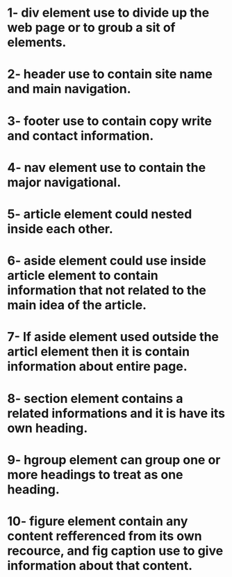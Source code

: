 # 1- div element use to divide up the web page or to groub a sit of elements.
# 2- header use to contain site name and main navigation.
# 3- footer use to contain copy write and contact information.
# 4- nav element use to contain the major navigational.
# 5- article element could nested inside each other.
# 6- aside element could use inside article element to contain information that not related to the main idea of the article.
# 7- If aside element used outside the articl element then it is contain information about entire page.
# 8- section element contains a related informations and it is have its own heading.
# 9- hgroup element can group one or more headings to treat as one heading.
# 10- figure element contain any content refferenced from its own recource, and fig caption use to give information about that content.
